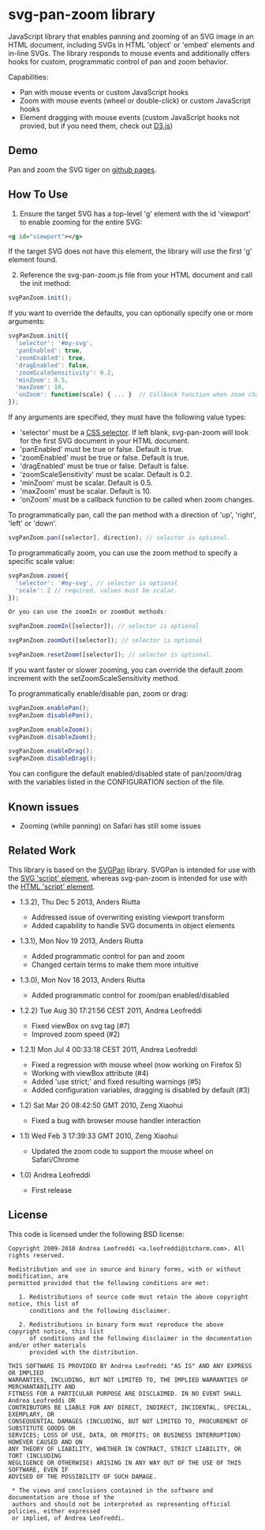 svg-pan-zoom library
==========================

JavaScript library that enables panning and zooming of an SVG image in an HTML document, including SVGs in HTML 'object' or 'embed' elements and in-line SVGs. The library responds to mouse events and additionally offers hooks for custom, programmatic control of pan and zoom behavior.

Capabilities:
  * Pan with mouse events or custom JavaScript hooks
  * Zoom with mouse events (wheel or double-click) or custom JavaScript hooks
  * Element dragging with mouse events (custom JavaScript hooks not provied, but if you need them, check out [D3.js](http://d3js.org/))

Demo
----
 Pan and zoom the SVG tiger on [github pages](http://ariutta.github.io/svg-pan-zoom/).

How To Use
----------

1) Ensure the target SVG has a top-level 'g' element with the id 'viewport' to enable zooming for the entire SVG:

```xml
<g id="viewport"></g>
```

If the target SVG does not have this element, the library will use the first 'g' element found.

2) Reference the svg-pan-zoom.js file from your HTML document and call the init method:

```js
svgPanZoom.init();
```

If you want to override the defaults, you can optionally specify one or more arguments:


```js
svgPanZoom.init({
  'selector': '#my-svg',
  'panEnabled': true, 
  'zoomEnabled': true,
  'dragEnabled': false,
  'zoomScaleSensitivity': 0.2,
  'minZoom': 0.5,
  'maxZoom': 10,
  'onZoom': function(scale) { ... }  // Callback function when zoom changes.
});
```

If any arguments are specified, they must have the following value types:
* 'selector' must be a [CSS selector]((http://www.w3.org/TR/CSS2/selector.html)). If left blank, svg-pan-zoom will look for the first SVG document in your HTML document.
* 'panEnabled' must be true or false. Default is true.
* 'zoomEnabled' must be true or false. Default is true.
* 'dragEnabled' must be true or false. Default is false.
* 'zoomScaleSensitivity' must be scalar. Default is 0.2.
* 'minZoom' must be scalar. Default is 0.5.
* 'maxZoom' must be scalar. Default is 10.
* 'onZoom' must be a callback function to be called when zoom changes.


To programmatically pan, call the pan method with a direction of 'up', 'right', 'left' or 'down'.

```js
svgPanZoom.pan([selector], direction); // selector is optional.
```

To programmatically zoom, you can use the zoom method to specify a specific scale value:

```js
svgPanZoom.zoom({
  'selector': '#my-svg', // selector is optional
  'scale': 2 // required. values must be scalar.
});

Or you can use the zoomIn or zoomOut methods:

svgPanZoom.zoomIn([selector]); // selector is optional

svgPanZoom.zoomOut([selector]); // selector is optional

svgPanZoom.resetZoom([selector]); // selector is optional.
```

If you want faster or slower zooming, you can override the default zoom increment with the setZoomScaleSensitivity method.

To programmatically enable/disable pan, zoom or drag:

```js
svgPanZoom.enablePan();
svgPanZoom.disablePan();

svgPanZoom.enableZoom();
svgPanZoom.disableZoom();

svgPanZoom.enableDrag();
svgPanZoom.disableDrag();
```

You can configure the default enabled/disabled state of pan/zoom/drag with the variables listed in the CONFIGURATION section of the file.

Known issues
------------

  * Zooming (while panning) on Safari has still some issues

Related Work
------------
This library is based on the [SVGPan](https://code.google.com/p/svgpan/) library. SVGPan is intended for use with the [SVG 'script' element](http://www.w3.org/TR/SVG/script.html), whereas svg-pan-zoom is intended for use with the [HTML 'script' element](http://www.w3.org/TR/html401/interact/scripts.html).


  * 1.3.2), Thu Dec 5 2013, Anders Riutta
    * Addressed issue of overwriting existing viewport transform
    * Added capability to handle SVG documents in object elements
 
  * 1.3.1), Mon Nov 19 2013, Anders Riutta
    * Added programmatic control for pan and zoom 
    * Changed certain terms to make them more intuitive

  * 1.3.0), Mon Nov 18 2013, Anders Riutta
    * Added programmatic control for zoom/pan enabled/disabled

  * 1.2.2) Tue Aug 30 17:21:56 CEST 2011, Andrea Leofreddi
    * Fixed viewBox on svg tag (#7)
    * Improved zoom speed (#2)

  * 1.2.1) Mon Jul  4 00:33:18 CEST 2011, Andrea Leofreddi
    * Fixed a regression with mouse wheel (now working on Firefox 5)
    * Working with viewBox attribute (#4)
    * Added 'use strict;' and fixed resulting warnings (#5)
    * Added configuration variables, dragging is disabled by default (#3)

  * 1.2) Sat Mar 20 08:42:50 GMT 2010, Zeng Xiaohui
    * Fixed a bug with browser mouse handler interaction

  * 1.1) Wed Feb  3 17:39:33 GMT 2010, Zeng Xiaohui
    * Updated the zoom code to support the mouse wheel on Safari/Chrome

  * 1.0) Andrea Leofreddi
    * First release

License
-------
 This code is licensed under the following BSD license:

 ```
 Copyright 2009-2010 Andrea Leofreddi <a.leofreddi@itcharm.com>. All rights reserved.
 
 Redistribution and use in source and binary forms, with or without modification, are
 permitted provided that the following conditions are met:
 
    1. Redistributions of source code must retain the above copyright notice, this list of
       conditions and the following disclaimer.
 
    2. Redistributions in binary form must reproduce the above copyright notice, this list
       of conditions and the following disclaimer in the documentation and/or other materials
       provided with the distribution.
 
 THIS SOFTWARE IS PROVIDED BY Andrea Leofreddi "AS IS" AND ANY EXPRESS OR IMPLIED
 WARRANTIES, INCLUDING, BUT NOT LIMITED TO, THE IMPLIED WARRANTIES OF MERCHANTABILITY AND
 FITNESS FOR A PARTICULAR PURPOSE ARE DISCLAIMED. IN NO EVENT SHALL Andrea Leofreddi OR
 CONTRIBUTORS BE LIABLE FOR ANY DIRECT, INDIRECT, INCIDENTAL, SPECIAL, EXEMPLARY, OR
 CONSEQUENTIAL DAMAGES (INCLUDING, BUT NOT LIMITED TO, PROCUREMENT OF SUBSTITUTE GOODS OR
 SERVICES; LOSS OF USE, DATA, OR PROFITS; OR BUSINESS INTERRUPTION) HOWEVER CAUSED AND ON
 ANY THEORY OF LIABILITY, WHETHER IN CONTRACT, STRICT LIABILITY, OR TORT (INCLUDING
 NEGLIGENCE OR OTHERWISE) ARISING IN ANY WAY OUT OF THE USE OF THIS SOFTWARE, EVEN IF
 ADVISED OF THE POSSIBILITY OF SUCH DAMAGE.
 
  * The views and conclusions contained in the software and documentation are those of the
  authors and should not be interpreted as representing official policies, either expressed
  or implied, of Andrea Leofreddi.
```
